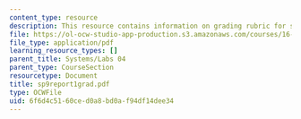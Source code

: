 ```yaml
---
content_type: resource
description: This resource contains information on grading rubric for systems problem.
file: https://ol-ocw-studio-app-production.s3.amazonaws.com/courses/16-01-unified-engineering-i-ii-iii-iv-fall-2005-spring-2006/6f6d4c5160ced0a8bd0af94df14dee34_sp9report1grad.pdf
file_type: application/pdf
learning_resource_types: []
parent_title: Systems/Labs 04
parent_type: CourseSection
resourcetype: Document
title: sp9report1grad.pdf
type: OCWFile
uid: 6f6d4c51-60ce-d0a8-bd0a-f94df14dee34
---
```

